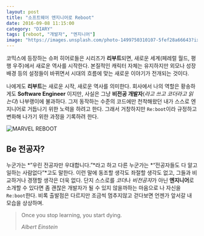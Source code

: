 ```yaml
---
layout: post
title: "소프트웨어 엔지니어로 Reboot"
date: 2016-09-08 11:15:00
category: "DIARY"
tags: [reboot, "개발자", "엔지니어"]
image: "https://images.unsplash.com/photo-1499750310107-5fef28a66643?ixlib=rb-0.3.5&ixid=eyJhcHBfaWQiOjEyMDd9&s=e23e6404f851a9c272479500cfac3dd5&auto=format&fit=crop&w=2700&q=80"
---
```


코믹스에 등장하는 슈퍼 히어로들은 시리즈가 **리부트**되면, 새로운 세계(페레럴 월드, 평행 우주)에서 새로운 역사를 시작한다. 본질적인 캐릭터 자체는 유지하지만 외모나 성장 배경 등의 설정들이 바뀌면서 시대의 흐름에 맞는 새로운 이야기가 전개되는 것이다.
 
나에게도 **리부트**는 새로운 시작, 새로운 역사를 의미한다. 회사에서 나의 역할은 황송하게도 **Software Engineer** 이지만, 사실은 그냥 **비전공 개발자**(*라고 쓰고 코더라고 읽는다*) 나부랭이에 불과하다. 그저 동작하는 수준의 코드에만 천착해왔던 내가 스스로 엔지니어로 거듭나기 위한 노력을 하려고 한다. 그래서 거창하지만 `Re:boot`이라 규정하고 변화해 나가기 위한 과정을 기록하려 한다.

![MARVEL REBOOT][image-1]

## Be 전공자?
누군가는 *”우린 전공자만 우대합니다.”*라고 하고 다른 누군가는 *“전공자들도 다 알고 일하는 사람없다”*고도 말한다. 이런 말에 동조할 생각도 좌절할 생각도 없고, 그들과 비교하거나 경쟁할 생각은 더욱 없다. 단지 스스로를 *코더*나 *비전공자*가 아닌 **엔지니어**로 소개할 수 있다면 좀 괜찮은 개발자가 될 수 있지 않을까하는 마음으로 나 자신을 `Re:boot`한다. 비록 출발점은 다르지만 조금씩 멈추지않고 걷다보면 언젠가 앞서갈 내 모습을 상상하며.

> Once you stop learning, you start dying.
> 
> *Albert Einstein*


[image-1]:	https://i.ytimg.com/vi/kie_UNYUSWU/0.jpg "MARVEL REBBOOT"
